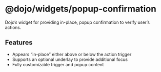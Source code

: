 # <span class="citation" data-cites="dojo/widgets/popup-confirmation"><span class="citation" data-cites="dojo/widgets/popup-confirmation"><span class="citation" data-cites="dojo/widgets/popup-confirmation">@dojo/widgets/popup-confirmation</span></span></span>

Dojo’s widget for providing in-place, popup confirmation to verify user’s actions.

## Features

-   Appears “in-place” either above or below the action trigger
-   Supports an optional underlay to provide additional focus
-   Fully customizable trigger and popup content
